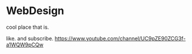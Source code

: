 # WebDesign
cool place that is.

like. and subscribe. https://www.youtube.com/channel/UC9pZE90ZCG3f-a1WQW9pCQw
